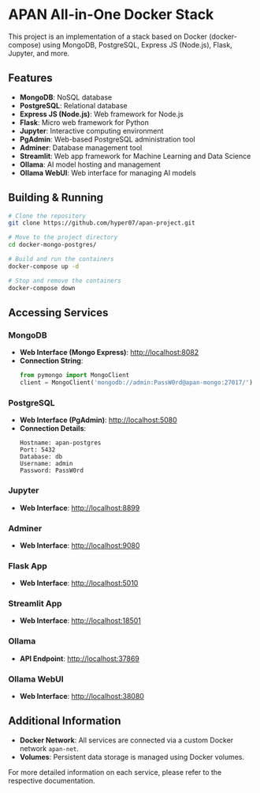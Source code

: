 # APAN All-in-One Docker Stack

This project is an implementation of a stack based on Docker (docker-compose) using MongoDB, PostgreSQL, Express JS (Node.js), Flask, Jupyter, and more.

## Features

- **MongoDB**: NoSQL database
- **PostgreSQL**: Relational database
- **Express JS (Node.js)**: Web framework for Node.js
- **Flask**: Micro web framework for Python
- **Jupyter**: Interactive computing environment
- **PgAdmin**: Web-based PostgreSQL administration tool
- **Adminer**: Database management tool
- **Streamlit**: Web app framework for Machine Learning and Data Science
- **Ollama**: AI model hosting and management
- **Ollama WebUI**: Web interface for managing AI models

## Building & Running

```sh
# Clone the repository
git clone https://github.com/hyper07/apan-project.git

# Move to the project directory
cd docker-mongo-postgres/

# Build and run the containers
docker-compose up -d

# Stop and remove the containers
docker-compose down
```

## Accessing Services

### MongoDB

- **Web Interface (Mongo Express)**: [http://localhost:8082](http://localhost:8082)
- **Connection String**:
  ```python
  from pymongo import MongoClient
  client = MongoClient('mongodb://admin:PassW0rd@apan-mongo:27017/')
  ```

### PostgreSQL

- **Web Interface (PgAdmin)**: [http://localhost:5080](http://localhost:5080)
- **Connection Details**:
  ```
  Hostname: apan-postgres
  Port: 5432
  Database: db
  Username: admin
  Password: PassW0rd
  ```

### Jupyter

- **Web Interface**: [http://localhost:8899](http://localhost:8899)

### Adminer

- **Web Interface**: [http://localhost:9080](http://localhost:9080)

### Flask App

- **Web Interface**: [http://localhost:5010](http://localhost:5010)

### Streamlit App

- **Web Interface**: [http://localhost:18501](http://localhost:18501)

### Ollama

- **API Endpoint**: [http://localhost:37869](http://localhost:37869)

### Ollama WebUI

- **Web Interface**: [http://localhost:38080](http://localhost:38080)

## Additional Information

- **Docker Network**: All services are connected via a custom Docker network `apan-net`.
- **Volumes**: Persistent data storage is managed using Docker volumes.

For more detailed information on each service, please refer to the respective documentation.